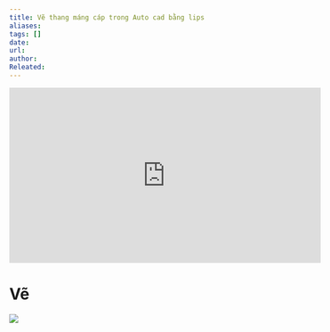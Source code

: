 ```yaml
---
title: Vẽ thang máng cáp trong Auto cad bằng lips
aliases: 
tags: []
date: 
url: 
author: 
Releated:
---
```




<iframe width="560" height="315" src="https://www.youtube.com/embed/mbwTUqEMo4s?si=FSL3lJ1UCGT6BmBE" title="YouTube video player" frameborder="0" allow="accelerometer; autoplay; clipboard-write; encrypted-media; gyroscope; picture-in-picture; web-share" referrerpolicy="strict-origin-when-cross-origin" allowfullscreen></iframe>



# Vẽ 
![](https://i.imgur.com/qAsaa9p.png)
